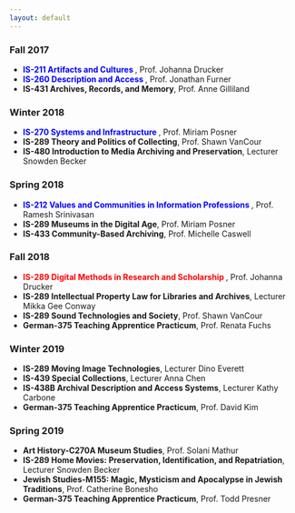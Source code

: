 ```yaml
---
layout: default
---
```


### Fall 2017
* **<span style="color:blue">IS-211 Artifacts and Cultures </span>**, Prof. Johanna Drucker 
* **<span style="color:blue">IS-260 Description and Access </span>**, Prof. Jonathan Furner
* **IS-431 Archives, Records, and Memory**, Prof. Anne Gilliland

### Winter 2018
* **<span style="color:blue">IS-270 Systems and Infrastructure </span>**, Prof. Miriam Posner
* **IS-289 Theory and Politics of Collecting**, Prof. Shawn VanCour
* **IS-480 Introduction to Media Archiving and Preservation**, Lecturer Snowden Becker

### Spring 2018
* **<span style="color:blue">IS-212 Values and Communities in Information Professions </span>**, Prof. Ramesh Srinivasan
* **IS-289 Museums in the Digital Age**, Prof. Miriam Posner
* **IS-433 Community-Based Archiving**, Prof. Michelle Caswell

### Fall 2018
* **<span style="color:red"> IS-289 Digital Methods in Research and Scholarship </span>**, Prof. Johanna Drucker 
* **IS-289 Intellectual Property Law for Libraries and Archives**, Lecturer Mikka Gee Conway
* **IS-289 Sound Technologies and Society**, Prof. Shawn VanCour
* **German-375 Teaching Apprentice Practicum**, Prof. Renata Fuchs

### Winter 2019
* **IS-289 Moving Image Technologies**, Lecturer Dino Everett
* **IS-439 Special Collections**, Lecturer Anna Chen
* **IS-438B Archival Description and Access Systems**, Lecturer Kathy Carbone
* **German-375 Teaching Apprentice Practicum**, Prof. David Kim

### Spring 2019
* **Art History-C270A Museum Studies**, Prof. Solani Mathur
* **IS-289 Home Movies: Preservation, Identification, and Repatriation**, Lecturer Snowden Becker
* **Jewish Studies-M155: Magic, Mysticism and Apocalypse in Jewish Traditions**, Prof. Catherine Bonesho
* **German-375 Teaching Apprentice Practicum**, Prof. Todd Presner

